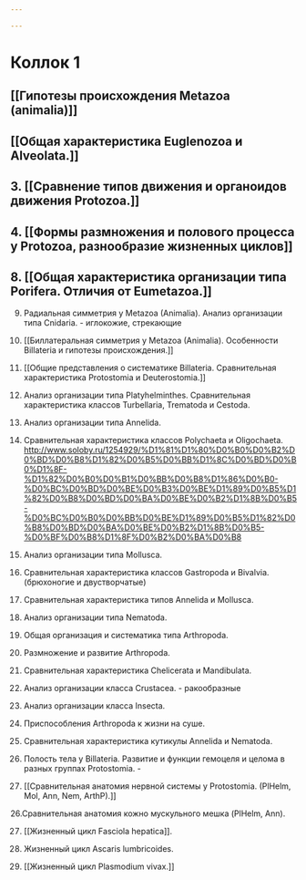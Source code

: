 ```yaml
---

---
```

# Коллок 1
## [[Гипотезы происхождения Metazoa (animalia)]]
## [[Общая характеристика Euglenozoa и Alveolata.]]
##  3. [[Сравнение типов движения и органоидов движения Protozoа.]]
## 4. [[Формы размножения и полового процесса у Protozoa, разнообразие жизненных циклов]]

## 8. [[Общая характеристика организации типа Porifera. Отличия от Eumetazoa.]]

9. Радиальная симметрия у Metazoa (Animalia). Анализ организации типа Cnidaria. - иглокожие, стрекающие

10. [[Биллатеральная симметрия у Metazoa (Animalia). Особенности Billateria и гипотезы происхождения.]]

11. [[Общие представления о систематике Billateria. Сравнительная характеристика Protostomia и Deuterostomia.]]

12. Анализ организации типа Platyhelminthes. Сравнительная характеристика классов Turbellaria, Trematoda и Cestoda.

13. Анализ организации типа Annelidа.

14. Сравнительная характеристика классов Polychaeta и Oligoсhaeta. http://www.soloby.ru/1254929/%D1%81%D1%80%D0%B0%D0%B2%D0%BD%D0%B8%D1%82%D0%B5%D0%BB%D1%8C%D0%BD%D0%B0%D1%8F-%D1%82%D0%B0%D0%B1%D0%BB%D0%B8%D1%86%D0%B0-%D0%BC%D0%BD%D0%BE%D0%B3%D0%BE%D1%89%D0%B5%D1%82%D0%B8%D0%BD%D0%BA%D0%BE%D0%B2%D1%8B%D0%B5-%D0%BC%D0%B0%D0%BB%D0%BE%D1%89%D0%B5%D1%82%D0%B8%D0%BD%D0%BA%D0%BE%D0%B2%D1%8B%D0%B5-%D0%BF%D0%B8%D1%8F%D0%B2%D0%BA%D0%B8

15. Анализ организации типа Mollusca.

16. Сравнительная характеристика классов Gastropoda и Bivalvia. (брюхоногие и двустворчатые)

17. Сравнительная характеристика типов Annelidа и Mollusca.

18. Анализ организации типа Nematoda.

19. Общая организация и систематика типа Arthropoda.

20. Размножение и развитие Arthropoda.

21. Сравнительная характеристика Chelicerata и Mandibulata.

22. Анализ организации класса Crustacea. - ракообразные

23. Анализ организации класса Insecta.

24. Приспособления Arthropoda к жизни на суше.

25. Сравнительная характеристика кутикулы Annelida и Nematoda.

24. Полость тела у Billateria. Развитие и функции гемоцеля и целома в разных группах Protostomia. - 

25. [[Сравнительная анатомия нервной системы у Protostomia. (PlHelm, Mol, Ann, Nem, ArthP).]]

26.Сравнительная анатомия кожно мускульного мешка (PlHelm, Ann).

27. [[Жизненный цикл Fаsciola hepatica]].

28. Жизненный цикл Ascaris lumbricoides.

29. [[Жизненный цикл Plasmodium vivax.]]


